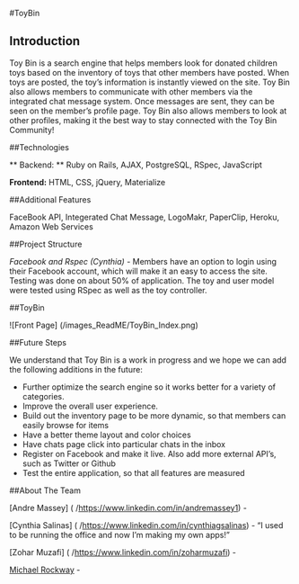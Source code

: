 
#ToyBin

## Introduction

Toy Bin is a search engine that helps members look for donated children toys based on the inventory of toys that other members have posted. When toys are posted, the toy’s information is instantly viewed on the site. Toy Bin also allows members to communicate with other members via the integrated chat message system. Once messages are sent, they can be seen on the member’s profile page. Toy Bin also allows members to look at other profiles, making it the best way to stay connected with the Toy Bin Community! 

##Technologies


** Backend: ** Ruby on Rails, AJAX, PostgreSQL, RSpec, JavaScript


**Frontend:** HTML, CSS, jQuery, Materialize

##Additional Features 

FaceBook API, Integerated Chat Message, LogoMakr, PaperClip, Heroku, Amazon Web Services 


##Project Structure

_Facebook and Rspec (Cynthia)_ - Members have an option to login using their Facebook account, which will make it an easy to access the site. Testing was done on about 50% of application. The toy and user model were tested using RSpec as well as the toy controller. 







##ToyBin 

![Front Page]
(/images_ReadME/ToyBin_Index.png)


##Future Steps

We understand that Toy Bin is a work in progress and we hope we can add the following additions in the future: 

*	Further optimize the search engine so it works better for a variety of categories. 
*	Improve the overall user experience. 
*	Build out the inventory page to be more dynamic, so that members can easily browse for items
*	Have a better theme layout and color choices
*	Have chats page click into particular chats in the inbox
*	Register on Facebook and make it live. Also add more external API’s, such as Twitter or Github 
*	Test the entire application, so that all features are measured


##About The Team 

[Andre Massey] ( /https://www.linkedin.com/in/andremassey1) - 


[Cynthia Salinas] ( /https://www.linkedin.com/in/cynthiagsalinas) - “I used to be running the office and now I’m making my own apps!”

[Zohar Muzafi] ( /https://www.linkedin.com/in/zoharmuzafi) - 
	

[Michael Rockway](#https://www.linkedin.com/in/mrockway) - 


